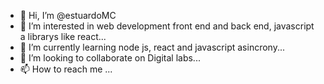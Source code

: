 - 👋 Hi, I’m @estuardoMC
- 👀 I’m interested in web development front end and back end, javascript a librarys like react...
- 🌱 I’m currently learning node js, react and javascript asincrony...
- 💞️ I’m looking to collaborate on Digital labs...
- 📫 How to reach me ...

<!---
estuardoMC/estuardoMC is a ✨ special ✨ repository because its `README.md` (this file) appears on your GitHub profile.
You can click the Preview link to take a look at your changes.
--->
